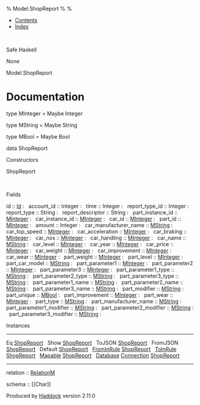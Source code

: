 % Model.ShopReport
% 
% 

-   [Contents](index.html)
-   [Index](doc-index.html)

 

Safe Haskell

None

Model.ShopReport

Documentation
=============

type MInteger = Maybe Integer

type MString = Maybe String

type MBool = Maybe Bool

data ShopReport

Constructors

ShopReport

 

Fields

id :: [Id](Model-General.html#t:Id)
:    
account\_id :: Integer
:    
time :: Integer
:    
report\_type\_id :: Integer
:    
report\_type :: String
:    
report\_descriptor :: String
:    
part\_instance\_id :: [MInteger](Model-ShopReport.html#t:MInteger)
:    
car\_instance\_id :: [MInteger](Model-ShopReport.html#t:MInteger)
:    
car\_id :: [MInteger](Model-ShopReport.html#t:MInteger)
:    
part\_id :: [MInteger](Model-ShopReport.html#t:MInteger)
:    
amount :: Integer
:    
car\_manufacturer\_name :: [MString](Model-ShopReport.html#t:MString)
:    
car\_top\_speed :: [MInteger](Model-ShopReport.html#t:MInteger)
:    
car\_acceleration :: [MInteger](Model-ShopReport.html#t:MInteger)
:    
car\_braking :: [MInteger](Model-ShopReport.html#t:MInteger)
:    
car\_nos :: [MInteger](Model-ShopReport.html#t:MInteger)
:    
car\_handling :: [MInteger](Model-ShopReport.html#t:MInteger)
:    
car\_name :: [MString](Model-ShopReport.html#t:MString)
:    
car\_level :: [MInteger](Model-ShopReport.html#t:MInteger)
:    
car\_year :: [MInteger](Model-ShopReport.html#t:MInteger)
:    
car\_price :: [MInteger](Model-ShopReport.html#t:MInteger)
:    
car\_weight :: [MInteger](Model-ShopReport.html#t:MInteger)
:    
car\_improvement :: [MInteger](Model-ShopReport.html#t:MInteger)
:    
car\_wear :: [MInteger](Model-ShopReport.html#t:MInteger)
:    
part\_weight :: [MInteger](Model-ShopReport.html#t:MInteger)
:    
part\_level :: [MInteger](Model-ShopReport.html#t:MInteger)
:    
part\_car\_model :: [MString](Model-ShopReport.html#t:MString)
:    
part\_parameter1 :: [MInteger](Model-ShopReport.html#t:MInteger)
:    
part\_parameter2 :: [MInteger](Model-ShopReport.html#t:MInteger)
:    
part\_parameter3 :: [MInteger](Model-ShopReport.html#t:MInteger)
:    
part\_parameter1\_type :: [MString](Model-ShopReport.html#t:MString)
:    
part\_parameter2\_type :: [MString](Model-ShopReport.html#t:MString)
:    
part\_parameter3\_type :: [MString](Model-ShopReport.html#t:MString)
:    
part\_parameter1\_name :: [MString](Model-ShopReport.html#t:MString)
:    
part\_parameter2\_name :: [MString](Model-ShopReport.html#t:MString)
:    
part\_parameter3\_name :: [MString](Model-ShopReport.html#t:MString)
:    
part\_modifier :: [MString](Model-ShopReport.html#t:MString)
:    
part\_unique :: [MBool](Model-ShopReport.html#t:MBool)
:    
part\_improvement :: [MInteger](Model-ShopReport.html#t:MInteger)
:    
part\_wear :: [MInteger](Model-ShopReport.html#t:MInteger)
:    
part\_type :: [MString](Model-ShopReport.html#t:MString)
:    
part\_manufacturer\_name :: [MString](Model-ShopReport.html#t:MString)
:    
part\_parameter1\_modifier :: [MString](Model-ShopReport.html#t:MString)
:    
part\_parameter2\_modifier :: [MString](Model-ShopReport.html#t:MString)
:    
part\_parameter3\_modifier :: [MString](Model-ShopReport.html#t:MString)
:    

Instances

  ------------------------------------------------------------------------------------------------------------------------------------------------ ---
  Eq [ShopReport](Model-ShopReport.html#t:ShopReport)                                                                                               
  Show [ShopReport](Model-ShopReport.html#t:ShopReport)                                                                                             
  ToJSON [ShopReport](Model-ShopReport.html#t:ShopReport)                                                                                           
  FromJSON [ShopReport](Model-ShopReport.html#t:ShopReport)                                                                                         
  Default [ShopReport](Model-ShopReport.html#t:ShopReport)                                                                                          
  [FromInRule](Data-InRules.html#t:FromInRule) [ShopReport](Model-ShopReport.html#t:ShopReport)                                                     
  [ToInRule](Data-InRules.html#t:ToInRule) [ShopReport](Model-ShopReport.html#t:ShopReport)                                                         
  [Mapable](Model-General.html#t:Mapable) [ShopReport](Model-ShopReport.html#t:ShopReport)                                                          
  [Database](Model-General.html#t:Database) [Connection](Data-SqlTransaction.html#t:Connection) [ShopReport](Model-ShopReport.html#t:ShopReport)    
  ------------------------------------------------------------------------------------------------------------------------------------------------ ---

relation :: [RelationM](Data-Relation.html#t:RelationM)

schema :: [[Char]]

Produced by [Haddock](http://www.haskell.org/haddock/) version 2.11.0
